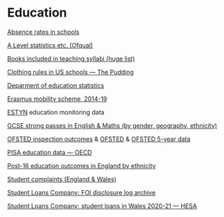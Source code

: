 # Education

[Absence rates in schools](https://explore-education-statistics.service.gov.uk/find-statistics/pupil-attendance-in-schools)

[A Level statistics etc. (Ofqual)](https://www.gov.uk/search/research-and-statistics?content_store_document_type=statistics_published&organisations%5B%5D=ofqual&order=updated-newest)

[Books included in teaching syllabi (huge list)](https://opensyllabus.org/)

[Clothing rules in US schools — The Pudding](https://github.com/the-pudding/data/tree/master/dress-codes)

[Deparment of education statistics](https://explore-education-statistics.service.gov.uk/)

[Erasmus mobility scheme, 2014-19](https://data.europa.eu/data/datasets/erasmus-mobility-statistics-2014-2019-v2?locale=en)

[ESTYN](https://www.estyn.gov.wales/) education monitoring data

[GCSE strong passes in English & Maths (by gender, geography, ethnicity)](https://data.gov.uk/dataset/ec1efd76-d6ad-4594-9b4d-944aa4170e63/gcse-english-and-maths-results-by-ethnicity)

[OFSTED inspection outcomes](https://www.gov.uk/government/statistical-data-sets/monthly-management-information-ofsteds-school-inspections-outcomes) & [OFSTED](https://www.gov.uk/government/organisations/ofsted/about/statistics) & [OFSTED 5-year data](https://www.gov.uk/government/publications/five-year-ofsted-inspection-data)

[PISA education data — OECD](https://www.oecd.org/pisa/data/)

[Post-16 education outcomes in England by ethnicity](https://www.gov.uk/government/publications/post-16-education-outcomes-by-ethnicity-in-england)

[Student complaints (England & Wales)](https://www.oiahe.org.uk/resources-and-publications/case-summaries/)

[Student Loans Company: FOI disclosure log archive](https://webarchive.nationalarchives.gov.uk/ukgwa/20190301124453/https://www.slc.co.uk/freedom-of-information/freedom-of-information-disclosures.aspx)

[Student Loans Company: student loans in Wales 2020-21 — HESA](https://www.hesa.ac.uk/data-and-analysis)
